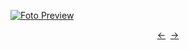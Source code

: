 [![Foto Preview](preview/n741.avif)](https://20essentials.github.io/project-000-741)

<div align="center" style="display: flex; justify-content: center;">
  <a  href="https://github.com/20essentials/project-000-740" target="_blank">&#8592;</a>
  &nbsp;&nbsp;
  <a  href="https://github.com/20essentials/project-000-742" target="_blank">&#8594;</a>
</div>
